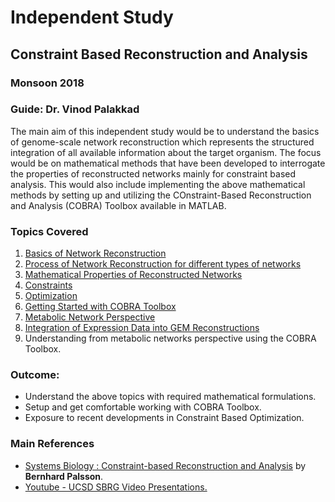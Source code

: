 # Independent Study
## Constraint Based Reconstruction and Analysis
### Monsoon 2018
### Guide: Dr. Vinod Palakkad

The main aim of this independent study would be to understand the basics of genome-scale network reconstruction which represents the structured integration of all available information about the target organism. The focus would be on mathematical methods that have been developed to interrogate the properties of reconstructed networks mainly for constraint based analysis. This would also include implementing the above mathematical methods by setting up and utilizing the COnstraint-Based Reconstruction and Analysis (COBRA) Toolbox available in MATLAB.

### Topics Covered
1. [Basics of Network Reconstruction](files/basics.md)
2. [Process of Network Reconstruction for different types of networks](files/process.md)
3. [Mathematical Properties of Reconstructed Networks](files/math.md)
4. [Constraints](files/constraints.md)
5. [Optimization](files/optimize.md)
6. [Getting Started with COBRA Toolbox](files/cobra.md)
7. [Metabolic Network Perspective](files/metabolic.md)
8. [Integration of Expression Data into GEM Reconstructions](files/integration.md)
9. Understanding from metabolic networks perspective using the COBRA Toolbox.

### Outcome:
  - Understand the above topics with required mathematical formulations.
  - Setup and get comfortable working with COBRA Toolbox.
  - Exposure to recent developments in Constraint Based Optimization.

### Main References
  - [Systems Biology : Constraint-based Reconstruction and Analysis](https://www.cambridge.org/us/academic/subjects/life-sciences/genomics-bioinformatics-and-systems-biology/systems-biology-constraint-based-reconstruction-and-analysis?format=HB) by **Bernhard Palsson**.
  - [Youtube - UCSD SBRG Video Presentations.](https://www.youtube.com/channel/UC_FFJA0zLSkgKKNIquaF12g/videos)
